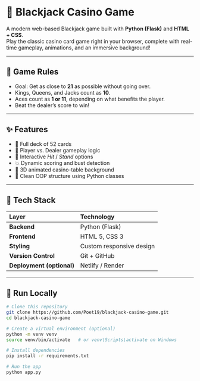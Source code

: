 # 🎰 Blackjack Casino Game

A modern web-based Blackjack game built with **Python (Flask)** and **HTML + CSS**.  
Play the classic casino card game right in your browser, complete with real-time gameplay, animations, and an immersive background!

---

## 🧠 Game Rules
- Goal: Get as close to **21** as possible without going over.
- Kings, Queens, and Jacks count as **10**.
- Aces count as **1 or 11**, depending on what benefits the player.
- Beat the dealer’s score to win!

---

## ✨ Features
- 🎴 Full deck of 52 cards  
- 🧍 Player vs. Dealer gameplay logic  
- 🔄 Interactive *Hit* / *Stand* options  
- 💥 Dynamic scoring and bust detection  
- 🎨 3D animated casino-table background  
- 🧩 Clean OOP structure using Python classes

---

## 🧱 Tech Stack
| Layer | Technology |
|:------|:------------|
| **Backend** | Python (Flask) |
| **Frontend** | HTML 5, CSS 3 |
| **Styling** | Custom responsive design |
| **Version Control** | Git + GitHub |
| **Deployment (optional)** | Netlify / Render |

---

## 🚀 Run Locally

```bash
# Clone this repository
git clone https://github.com/Poet19/blackjack-casino-game.git
cd blackjack-casino-game

# Create a virtual environment (optional)
python -m venv venv
source venv/bin/activate   # or venv\Scripts\activate on Windows

# Install dependencies
pip install -r requirements.txt

# Run the app
python app.py
